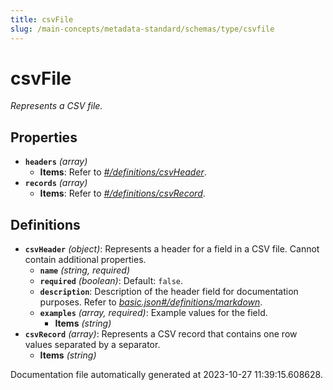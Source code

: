 ```yaml
---
title: csvFile
slug: /main-concepts/metadata-standard/schemas/type/csvfile
---
```


# csvFile

*Represents a CSV file.*

## Properties

- **`headers`** *(array)*
  - **Items**: Refer to *[#/definitions/csvHeader](#definitions/csvHeader)*.
- **`records`** *(array)*
  - **Items**: Refer to *[#/definitions/csvRecord](#definitions/csvRecord)*.
## Definitions

- <a id="definitions/csvHeader"></a>**`csvHeader`** *(object)*: Represents a header for a field in a CSV file. Cannot contain additional properties.
  - **`name`** *(string, required)*
  - **`required`** *(boolean)*: Default: `false`.
  - **`description`**: Description of the header field for documentation purposes. Refer to *[basic.json#/definitions/markdown](#sic.json#/definitions/markdown)*.
  - **`examples`** *(array, required)*: Example values for the field.
    - **Items** *(string)*
- <a id="definitions/csvRecord"></a>**`csvRecord`** *(array)*: Represents a CSV record that contains one row values separated by a separator.
  - **Items** *(string)*


Documentation file automatically generated at 2023-10-27 11:39:15.608628.
